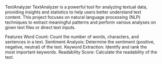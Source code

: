 TextAnalyzer
TextAnalyzer is a powerful tool for analyzing textual data, providing insights and statistics to help users better understand text content. This project focuses on natural language processing (NLP) techniques to extract meaningful patterns and perform various analyses on given text files or direct text inputs.

Features
Word Count: Count the number of words, characters, and sentences in a text.
Sentiment Analysis: Determine the sentiment (positive, negative, neutral) of the text.
Keyword Extraction: Identify and rank the most important keywords.
Readability Score: Calculate the readability of the text.
